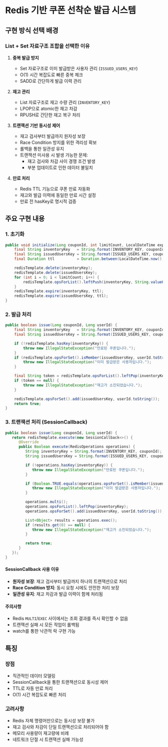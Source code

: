 # Redis 기반 쿠폰 선착순 발급 시스템

## 구현 방식 선택 배경

### List + Set 자료구조 조합을 선택한 이유

1. **중복 발급 방지**
   - Set 자료구조로 이미 발급받은 사용자 관리 (`ISSUED_USERS_KEY`)
   - O(1) 시간 복잡도로 빠른 중복 체크
   - SADD로 간단하게 발급 이력 관리

2. **재고 관리**
   - List 자료구조로 재고 수량 관리 (`INVENTORY_KEY`)
   - LPOP으로 atomic한 재고 차감
   - RPUSH로 간단한 재고 복구 처리

3. **트랜잭션 기반 동시성 제어**
   - 재고 검사부터 발급까지 원자성 보장
   - Race Condition 방지를 위한 격리성 확보
   - 롤백을 통한 일관성 유지
   - 트랜잭션 미사용 시 발생 가능한 문제:
      - 재고 검사와 차감 사이 경쟁 조건 발생
      - 부분 업데이트로 인한 데이터 불일치

4. **만료 처리**
   - Redis TTL 기능으로 쿠폰 만료 자동화
   - 재고와 발급 이력에 동일한 만료 시간 설정
   - 만료 전 hasKey로 명시적 검증

## 주요 구현 내용

### 1. 초기화
```java
public void initialize(Long couponId, int limitCount, LocalDateTime expirationAt) {
    final String inventoryKey   = String.format(INVENTORY_KEY, couponId);
    final String issuedUsersKey = String.format(ISSUED_USERS_KEY, couponId);
    final Duration ttl          = Duration.between(LocalDateTime.now(), expirationAt);

    redisTemplate.delete(inventoryKey);
    redisTemplate.delete(issuedUsersKey);
    for (int i = 0; i < limitCount; i++) {
        redisTemplate.opsForList().leftPush(inventoryKey, String.valueOf(i));
    }
    redisTemplate.expire(inventoryKey, ttl);
    redisTemplate.expire(issuedUsersKey, ttl);
}
```

### 2. 발급 처리
```java
public boolean issue(Long couponId, Long userId) {
    final String inventoryKey   = String.format(INVENTORY_KEY, couponId);
    final String issuedUsersKey = String.format(ISSUED_USERS_KEY, couponId);

    if (!redisTemplate.hasKey(inventoryKey)) {
        throw new IllegalStateException("만료된 쿠폰입니다.");
    }
    if (redisTemplate.opsForSet().isMember(issuedUsersKey, userId.toString())) {
        throw new IllegalStateException("이미 발급받은 사용자입니다.");
    }

    final String token = redisTemplate.opsForList().leftPop(inventoryKey);
    if (token == null) {
        throw new IllegalStateException("재고가 소진되었습니다.");
    }

    redisTemplate.opsForSet().add(issuedUsersKey, userId.toString());
    return true;
}
```

### 3. 트랜잭션 처리 (SessionCallback)
```java
public boolean issue(Long couponId, Long userId) {
   return redisTemplate.execute(new SessionCallback<>() {
      @Override
      public Boolean execute(RedisOperations operations) {
         String inventoryKey = String.format(INVENTORY_KEY, couponId);
         String issuedUsersKey = String.format(ISSUED_USERS_KEY, couponId);

         if (!operations.hasKey(inventoryKey)) {
            throw new IllegalStateException("만료된 쿠폰입니다.");
         }

         if (Boolean.TRUE.equals(operations.opsForSet().isMember(issuedUsersKey, userId.toString()))) {
            throw new IllegalStateException("이미 발급받은 사용자입니다.");
         }

         operations.multi();
         operations.opsForList().leftPop(inventoryKey);
         operations.opsForSet().add(issuedUsersKey, userId.toString());

         List<Object> results = operations.exec();
         if (results.get(0) == null) {
            throw new IllegalStateException("재고가 소진되었습니다.");
         }

         return true;
      }
   });
}
```

#### SessionCallback 사용 이유
- **원자성 보장**: 재고 검사부터 발급까지 하나의 트랜잭션으로 처리
- **Race Condition 방지**: 동시 요청 시에도 안전한 처리 보장
- **일관성 유지**: 재고 차감과 발급 이력이 함께 처리됨

#### 주의사항
- Redis `MULTI`/`EXEC` 사이에서는 조회 결과를 즉시 확인할 수 없음
- 트랜잭션 실패 시 모든 작업이 롤백됨
- watch를 통한 낙관적 락 구현 가능

## 특징

### 장점
- 직관적인 데이터 모델링
- SessionCallback을 통한 트랜잭션으로 동시성 제어
- TTL로 자동 만료 처리
- O(1) 시간 복잡도로 빠른 처리

### 고려사항
- Redis 자체 명령어만으로는 동시성 보장 불가
- 재고 검사와 차감이 단일 트랜잭션으로 처리되어야 함
- 메모리 사용량이 재고량에 비례
- 네트워크 단절 시 트랜잭션 실패 가능성